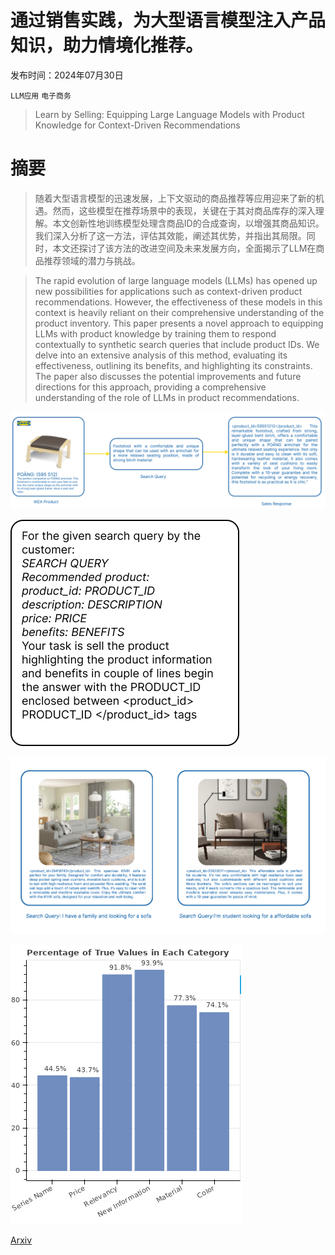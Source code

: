 # 通过销售实践，为大型语言模型注入产品知识，助力情境化推荐。

发布时间：2024年07月30日

`LLM应用` `电子商务`

> Learn by Selling: Equipping Large Language Models with Product Knowledge for Context-Driven Recommendations

# 摘要

> 随着大型语言模型的迅速发展，上下文驱动的商品推荐等应用迎来了新的机遇。然而，这些模型在推荐场景中的表现，关键在于其对商品库存的深入理解。本文创新性地训练模型处理含商品ID的合成查询，以增强其商品知识。我们深入分析了这一方法，评估其效能，阐述其优势，并指出其局限。同时，本文还探讨了该方法的改进空间及未来发展方向，全面揭示了LLM在商品推荐领域的潜力与挑战。

> The rapid evolution of large language models (LLMs) has opened up new possibilities for applications such as context-driven product recommendations. However, the effectiveness of these models in this context is heavily reliant on their comprehensive understanding of the product inventory. This paper presents a novel approach to equipping LLMs with product knowledge by training them to respond contextually to synthetic search queries that include product IDs. We delve into an extensive analysis of this method, evaluating its effectiveness, outlining its benefits, and highlighting its constraints. The paper also discusses the potential improvements and future directions for this approach, providing a comprehensive understanding of the role of LLMs in product recommendations.

![通过销售实践，为大型语言模型注入产品知识，助力情境化推荐。](../../../paper_images/2407.20856/Frame.png)

![通过销售实践，为大型语言模型注入产品知识，助力情境化推荐。](../../../paper_images/2407.20856/sell_promt.png)

![通过销售实践，为大型语言模型注入产品知识，助力情境化推荐。](../../../paper_images/2407.20856/x1.png)

![通过销售实践，为大型语言模型注入产品知识，助力情境化推荐。](../../../paper_images/2407.20856/my_plot.png)

[Arxiv](https://arxiv.org/abs/2407.20856)